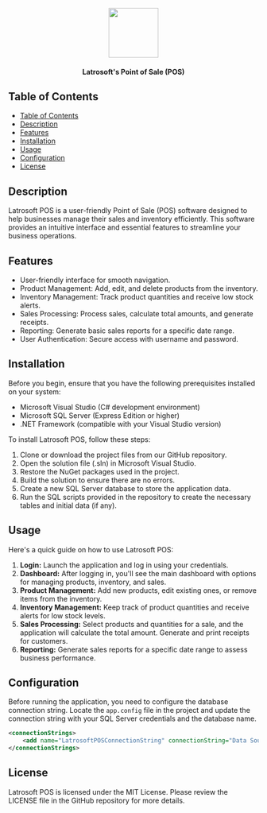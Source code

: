 
<p align="center">
  <img  width="100px" height="100px" src="https://res.cloudinary.com/dh6gxe3jq/image/upload/v1689581034/1547934_hvhffi.png">
  <h4 align="center">Latrosoft's Point of Sale (POS)</h4>
</p>

## Table of Contents
  - [Table of Contents](#table-of-contents)
  - [Description](#description)
  - [Features](#features)
  - [Installation](#installation)
  - [Usage](#usage)
  - [Configuration](#configuration)
  - [License](#license)

## Description

Latrosoft POS is a user-friendly Point of Sale (POS) software designed to help businesses manage their sales and inventory efficiently. This software provides an intuitive interface and essential features to streamline your business operations.

## Features

- User-friendly interface for smooth navigation.
- Product Management: Add, edit, and delete products from the inventory.
- Inventory Management: Track product quantities and receive low stock alerts.
- Sales Processing: Process sales, calculate total amounts, and generate receipts.
- Reporting: Generate basic sales reports for a specific date range.
- User Authentication: Secure access with username and password.

## Installation

Before you begin, ensure that you have the following prerequisites installed on your system:

- Microsoft Visual Studio (C# development environment)
- Microsoft SQL Server (Express Edition or higher)
- .NET Framework (compatible with your Visual Studio version)

To install Latrosoft POS, follow these steps:

1. Clone or download the project files from our GitHub repository.
2. Open the solution file (.sln) in Microsoft Visual Studio.
3. Restore the NuGet packages used in the project.
4. Build the solution to ensure there are no errors.
5. Create a new SQL Server database to store the application data.
6. Run the SQL scripts provided in the repository to create the necessary tables and initial data (if any).

## Usage

Here's a quick guide on how to use Latrosoft POS:

1. **Login:** Launch the application and log in using your credentials.
2. **Dashboard:** After logging in, you'll see the main dashboard with options for managing products, inventory, and sales.
3. **Product Management:** Add new products, edit existing ones, or remove items from the inventory.
4. **Inventory Management:** Keep track of product quantities and receive alerts for low stock levels.
5. **Sales Processing:** Select products and quantities for a sale, and the application will calculate the total amount. Generate and print receipts for customers.
6. **Reporting:** Generate sales reports for a specific date range to assess business performance.

## Configuration

Before running the application, you need to configure the database connection string. Locate the `app.config` file in the project and update the connection string with your SQL Server credentials and the database name.

```xml
<connectionStrings>
    <add name="LatrosoftPOSConnectionString" connectionString="Data Source=YOUR_SERVER;Initial Catalog=YOUR_DATABASE;Integrated Security=True;" providerName="System.Data.SqlClient" />
</connectionStrings>
```
## License
Latrosoft POS is licensed under the MIT License. Please review the LICENSE file in the GitHub repository for more details.
